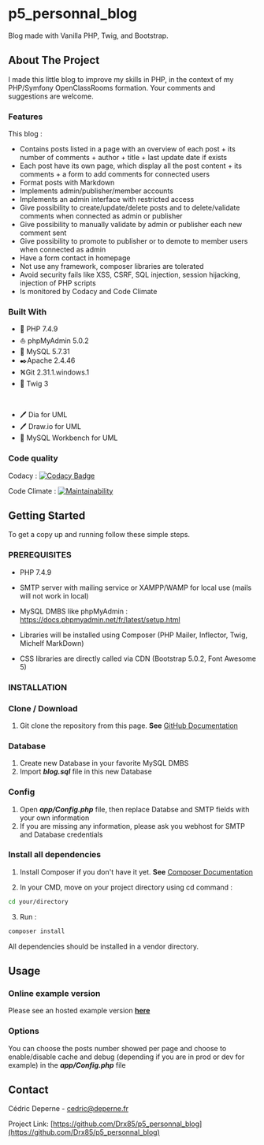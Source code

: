 # p5_personnal_blog
Blog made with Vanilla PHP, Twig, and Bootstrap.

## About The Project

I made this little blog to improve my skills in PHP, in the context of my PHP/Symfony OpenClassRooms formation.
Your comments and suggestions are welcome.

### Features

This blog :
*   Contains posts listed in a page with an overview of each post + its number of comments + author + title + last update date if exists
*   Each post have its own page, which display all the post content + its comments + a form to add comments for connected users
*   Format posts with Markdown
*   Implements admin/publisher/member accounts
*   Implements an admin interface with restricted access
*   Give possibility to create/update/delete posts and to delete/validate comments when connected as admin or publisher
*   Give possibility to manually validate by admin or publisher each new comment sent
*   Give possibility to promote to publisher or to demote to member users when connected as admin
*   Have a form contact in homepage
*   Not use any framework, composer libraries are tolerated
*   Avoid security fails like XSS, CSRF, SQL injection, session hijacking, injection of PHP scripts
*   Is monitored by Codacy and Code Climate

### Built With

*   🐘️ PHP 7.4.9
*   ⛵ phpMyAdmin 5.0.2
*   🐬  MySQL 5.7.31
*   ✒️Apache 2.4.46
*   ⛕️Git 2.31.1.windows.1
*   🌿 Twig 3<p>&nbsp;</p>
*   🖊️ Dia for UML
*   🖊️ Draw.io for UML
*   🐬 MySQL Workbench for UML

### Code quality

Codacy : [![Codacy Badge](https://app.codacy.com/project/badge/Grade/3c111cac19694d47b6ff3f355633f431)](https://www.codacy.com/gh/Drx85/p5_personnal_blog/dashboard?utm_source=github.com&amp;utm_medium=referral&amp;utm_content=Drx85/p5_personnal_blog&amp;utm_campaign=Badge_Grade)

Code Climate : [![Maintainability](https://api.codeclimate.com/v1/badges/206f2e8eeaa601e365ad/maintainability)](https://codeclimate.com/github/Drx85/p5_personnal_blog/maintainability)

## Getting Started

To get a copy up and running follow these simple steps.

### PREREQUISITES

*   PHP 7.4.9

*   SMTP server with mailing service or XAMPP/WAMP for local use (mails will not work in local)

*   MySQL DMBS like phpMyAdmin :
https://docs.phpmyadmin.net/fr/latest/setup.html

*   Libraries will be installed using Composer (PHP Mailer, Inflector, Twig, Michelf MarkDown)

*   CSS libraries are directly called via CDN (Bootstrap 5.0.2, Font Awesome 5)

### INSTALLATION

### Clone / Download

1.  Git clone the repository from this page. **See** [GitHub Documentation](https://docs.github.com/en/github/creating-cloning-and-archiving-repositories/cloning-a-repository-from-github/cloning-a-repository)

### Database

1.  Create new Database in your favorite MySQL DMBS 
2.  Import ***blog.sql*** file in this new Database

### Config 

1.  Open ***app/Config.php*** file, then replace Databse and SMTP fields with your own information 
2.  If you are missing any information, please ask you webhost for SMTP and Database credentials

### Install all dependencies
1.  Install Composer if you don't have it yet. **See** [Composer Documentation](https://getcomposer.org/download/)

2.  In your CMD, move on your project directory using cd command :
```sh
cd your/directory
```
    
3.  Run : 
```sh
composer install
```
All dependencies should be installed in a vendor directory.

## Usage

### Online example version

Please see an hosted example version [**here**](http://deperne.fr/p5_personnal_blog/public/index.php)

### Options

You can choose the posts number showed per page and choose to enable/disable cache and debug (depending if you are in prod or dev for example) in the ***app/Config.php*** file

## Contact

Cédric Deperne - cedric@deperne.fr

Project Link: [https://github.com/Drx85/p5_personnal_blog](https://github.com/Drx85/p5_personnal_blog)
